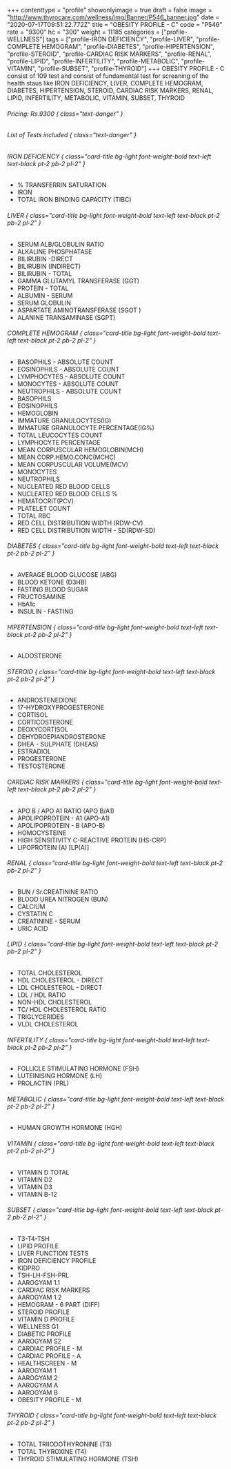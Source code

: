 +++
contenttype = "profile"
showonlyimage = true
draft = false
image = "http://www.thyrocare.com/wellness/img/Banner/P546_banner.jpg"
date = "2020-07-17T09:51:22.772Z"
title = "OBESITY PROFILE - C"
code = "P546"
rate = "9300"
hc = "300"
weight = 11185
categories = ["profile-WELLNESS"]
tags = ["profile-IRON DEFICIENCY", "profile-LIVER", "profile-COMPLETE HEMOGRAM", "profile-DIABETES", "profile-HIPERTENSION", "profile-STEROID", "profile-CARDIAC RISK MARKERS", "profile-RENAL", "profile-LIPID", "profile-INFERTILITY", "profile-METABOLIC", "profile-VITAMIN", "profile-SUBSET", "profile-THYROID"]
+++
OBESITY PROFILE - C consist of 109 test and consist of fundamental test for screaning of the health staus like IRON DEFICIENCY, LIVER, COMPLETE HEMOGRAM, DIABETES, HIPERTENSION, STEROID, CARDIAC RISK MARKERS, RENAL, LIPID, INFERTILITY, METABOLIC, VITAMIN, SUBSET, THYROID
<!--more-->
###### Pricing: Rs.9300 { class="text-danger" }

###### List of Tests included { class="text-danger" }

###### IRON DEFICIENCY { class="card-title bg-light font-weight-bold text-left text-black pt-2 pb-2 pl-2" } 
* % TRANSFERRIN SATURATION
* IRON
* TOTAL IRON BINDING CAPACITY (TIBC)
###### LIVER { class="card-title bg-light font-weight-bold text-left text-black pt-2 pb-2 pl-2" } 
* SERUM ALB/GLOBULIN RATIO
* ALKALINE PHOSPHATASE
* BILIRUBIN -DIRECT
* BILIRUBIN (INDIRECT)
* BILIRUBIN - TOTAL
* GAMMA GLUTAMYL TRANSFERASE (GGT)
* PROTEIN - TOTAL
* ALBUMIN - SERUM
* SERUM GLOBULIN
* ASPARTATE AMINOTRANSFERASE (SGOT )
* ALANINE TRANSAMINASE (SGPT)
###### COMPLETE HEMOGRAM { class="card-title bg-light font-weight-bold text-left text-black pt-2 pb-2 pl-2" } 
* BASOPHILS - ABSOLUTE COUNT
* EOSINOPHILS - ABSOLUTE COUNT
* LYMPHOCYTES - ABSOLUTE COUNT
* MONOCYTES - ABSOLUTE COUNT
* NEUTROPHILS - ABSOLUTE COUNT
* BASOPHILS
* EOSINOPHILS
* HEMOGLOBIN
* IMMATURE GRANULOCYTES(IG)
* IMMATURE GRANULOCYTE PERCENTAGE(IG%)
* TOTAL LEUCOCYTES COUNT
* LYMPHOCYTE PERCENTAGE
* MEAN CORPUSCULAR HEMOGLOBIN(MCH)
* MEAN CORP.HEMO.CONC(MCHC)
* MEAN CORPUSCULAR VOLUME(MCV)
* MONOCYTES
* NEUTROPHILS
* NUCLEATED RED BLOOD CELLS
* NUCLEATED RED BLOOD CELLS %
* HEMATOCRIT(PCV)
* PLATELET COUNT
* TOTAL RBC
* RED CELL DISTRIBUTION WIDTH (RDW-CV)
* RED CELL DISTRIBUTION WIDTH - SD(RDW-SD)
###### DIABETES { class="card-title bg-light font-weight-bold text-left text-black pt-2 pb-2 pl-2" } 
* AVERAGE BLOOD GLUCOSE (ABG)
* BLOOD KETONE (D3HB)
* FASTING BLOOD SUGAR
* FRUCTOSAMINE
* HbA1c
* INSULIN - FASTING
###### HIPERTENSION { class="card-title bg-light font-weight-bold text-left text-black pt-2 pb-2 pl-2" } 
* ALDOSTERONE
###### STEROID { class="card-title bg-light font-weight-bold text-left text-black pt-2 pb-2 pl-2" } 
* ANDROSTENEDIONE
* 17-HYDROXYPROGESTERONE
* CORTISOL
* CORTICOSTERONE
* DEOXYCORTISOL
* DEHYDROEPIANDROSTERONE
* DHEA - SULPHATE (DHEAS)
* ESTRADIOL
* PROGESTERONE
* TESTOSTERONE
###### CARDIAC RISK MARKERS { class="card-title bg-light font-weight-bold text-left text-black pt-2 pb-2 pl-2" } 
* APO B / APO A1 RATIO (APO B/A1)
* APOLIPOPROTEIN - A1 (APO-A1)
* APOLIPOPROTEIN - B (APO-B)
* HOMOCYSTEINE
* HIGH SENSITIVITY C-REACTIVE PROTEIN (HS-CRP)
* LIPOPROTEIN (A) [LP(A)]
###### RENAL { class="card-title bg-light font-weight-bold text-left text-black pt-2 pb-2 pl-2" } 
* BUN / Sr.CREATININE RATIO
* BLOOD UREA NITROGEN (BUN)
* CALCIUM
* CYSTATIN C
* CREATININE - SERUM
* URIC ACID
###### LIPID { class="card-title bg-light font-weight-bold text-left text-black pt-2 pb-2 pl-2" } 
* TOTAL CHOLESTEROL
* HDL CHOLESTEROL - DIRECT
* LDL CHOLESTEROL - DIRECT
* LDL / HDL RATIO
* NON-HDL CHOLESTEROL
* TC/ HDL CHOLESTEROL RATIO
* TRIGLYCERIDES
* VLDL CHOLESTEROL
###### INFERTILITY { class="card-title bg-light font-weight-bold text-left text-black pt-2 pb-2 pl-2" } 
* FOLLICLE STIMULATING HORMONE (FSH)
* LUTEINISING HORMONE (LH)
* PROLACTIN (PRL)
###### METABOLIC { class="card-title bg-light font-weight-bold text-left text-black pt-2 pb-2 pl-2" } 
* HUMAN GROWTH HORMONE (HGH)
###### VITAMIN { class="card-title bg-light font-weight-bold text-left text-black pt-2 pb-2 pl-2" } 
* VITAMIN D TOTAL
* VITAMIN D2
* VITAMIN D3
* VITAMIN B-12
###### SUBSET { class="card-title bg-light font-weight-bold text-left text-black pt-2 pb-2 pl-2" } 
* T3-T4-TSH
* LIPID PROFILE
* LIVER FUNCTION TESTS
* IRON DEFICIENCY PROFILE
* KIDPRO
* TSH-LH-FSH-PRL
* AAROGYAM 1.1
* CARDIAC RISK MARKERS
* AAROGYAM 1.2
* HEMOGRAM - 6 PART (DIFF)
* STEROID PROFILE
* VITAMIN D PROFILE
* WELLNESS G1
* DIABETIC PROFILE
* AAROGYAM S2
* CARDIAC PROFILE - M
* CARDIAC PROFILE - A
* HEALTHSCREEN - M
* AAROGYAM 1
* AAROGYAM 2
* AAROGYAM A
* AAROGYAM B
* OBESITY PROFILE - M
###### THYROID { class="card-title bg-light font-weight-bold text-left text-black pt-2 pb-2 pl-2" } 
* TOTAL TRIIODOTHYRONINE (T3)
* TOTAL THYROXINE (T4)
* THYROID STIMULATING HORMONE (TSH)
